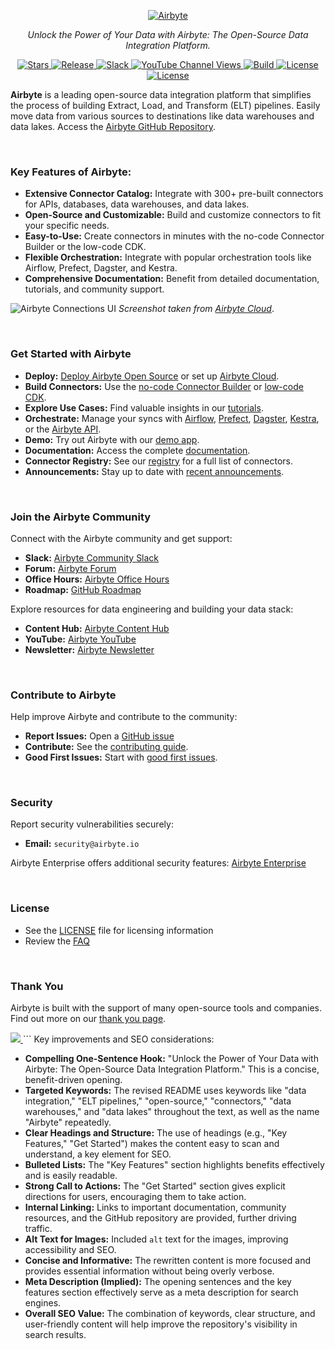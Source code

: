 <p align="center">
  <a href="https://airbyte.com"><img src="https://assets.website-files.com/605e01bc25f7e19a82e74788/624d9c4a375a55100be6b257_Airbyte_logo_color_dark.svg" alt="Airbyte"></a>
</p>

<p align="center">
  <em>Unlock the Power of Your Data with Airbyte: The Open-Source Data Integration Platform.</em>
</p>

<p align="center">
<a href="https://github.com/airbytehq/airbyte/stargazers/" target="_blank">
    <img src="https://img.shields.io/github/stars/airbytehq/airbyte?style=social&label=Star&maxAge=2592000" alt="Stars">
</a>
<a href="https://github.com/airbytehq/airbyte/releases" target="_blank">
    <img src="https://img.shields.io/github/v/release/airbytehq/airbyte?color=white" alt="Release">
</a>
<a href="https://airbytehq.slack.com/" target="_blank">
    <img src="https://img.shields.io/badge/slack-join-white.svg?logo=slack" alt="Slack">
</a>
<a href="https://www.youtube.com/c/AirbyteHQ/?sub_confirmation=1" target="_blank">
    <img alt="YouTube Channel Views" src="https://img.shields.io/youtube/channel/views/UCQ_JWEFzs1_INqdhIO3kmrw?style=social">
</a>
<a href="https://github.com/airbytehq/airbyte/actions/workflows/gradle.yml" target="_blank">
    <img src="https://img.shields.io/github/actions/workflow/status/airbytehq/airbyte/gradle.yml?branch=master" alt="Build">
</a>
<a href="https://github.com/airbytehq/airbyte/tree/master/docs/project-overview/licenses" target="_blank">
    <img src="https://img.shields.io/static/v1?label=license&message=MIT&color=white" alt="License">
</a>
<a href="https://github.com/airbytehq/airbyte/tree/master/docs/project-overview/licenses" target="_blank">
    <img src="https://img.shields.io/static/v1?label=license&message=ELv2&color=white" alt="License">
</a>
</p>

**Airbyte** is a leading open-source data integration platform that simplifies the process of building Extract, Load, and Transform (ELT) pipelines. Easily move data from various sources to destinations like data warehouses and data lakes. Access the [Airbyte GitHub Repository](https://github.com/airbytehq/airbyte).

<br>

### Key Features of Airbyte:

*   **Extensive Connector Catalog:**  Integrate with 300+ pre-built connectors for APIs, databases, data warehouses, and data lakes.
*   **Open-Source and Customizable:** Build and customize connectors to fit your specific needs.
*   **Easy-to-Use:**  Create connectors in minutes with the no-code Connector Builder or the low-code CDK.
*   **Flexible Orchestration:** Integrate with popular orchestration tools like Airflow, Prefect, Dagster, and Kestra.
*   **Comprehensive Documentation:**  Benefit from detailed documentation, tutorials, and community support.

![Airbyte Connections UI](https://github.com/airbytehq/airbyte/assets/38087517/35b01d0b-00bf-407b-87e6-a5cd5cd720b5)
_Screenshot taken from [Airbyte Cloud](https://cloud.airbyte.com/signup)_.

<br>

### Get Started with Airbyte

*   **Deploy:**  [Deploy Airbyte Open Source](https://docs.airbyte.com/quickstart/deploy-airbyte) or set up [Airbyte Cloud](https://docs.airbyte.com/cloud/getting-started-with-airbyte-cloud).
*   **Build Connectors:** Use the [no-code Connector Builder](https://docs.airbyte.com/connector-development/connector-builder-ui/overview) or [low-code CDK](https://docs.airbyte.com/connector-development/config-based/low-code-cdk-overview).
*   **Explore Use Cases:** Find valuable insights in our [tutorials](https://airbyte.com/tutorials).
*   **Orchestrate:** Manage your syncs with [Airflow](https://docs.airbyte.com/operator-guides/using-the-airflow-airbyte-operator), [Prefect](https://docs.airbyte.com/operator-guides/using-prefect-task), [Dagster](https://docs.airbyte.com/operator-guides/using-dagster-integration), [Kestra](https://docs.airbyte.com/operator-guides/using-kestra-plugin), or the [Airbyte API](https://reference.airbyte.com/reference/start).
*   **Demo:** Try out Airbyte with our [demo app](https://demo.airbyte.io/).
*   **Documentation:** Access the complete [documentation](https://docs.airbyte.com/).
*   **Connector Registry:** See our [registry](https://connectors.airbyte.com/files/generated_reports/connector_registry_report.html) for a full list of connectors.
*   **Announcements:** Stay up to date with [recent announcements](https://airbyte.com/blog-categories/company-updates).

<br>

### Join the Airbyte Community

Connect with the Airbyte community and get support:

*   **Slack:** [Airbyte Community Slack](https://airbyte.com/community)
*   **Forum:** [Airbyte Forum](https://github.com/airbytehq/airbyte/discussions)
*   **Office Hours:** [Airbyte Office Hours](https://airbyte.io/daily-office-hours/)
*   **Roadmap:** [GitHub Roadmap](https://github.com/orgs/airbytehq/projects/37/views/1?pane=issue&itemId=26937554)

Explore resources for data engineering and building your data stack:

*   **Content Hub:** [Airbyte Content Hub](https://airbyte.com/content-hub)
*   **YouTube:** [Airbyte YouTube](https://www.youtube.com/c/AirbyteHQ)
*   **Newsletter:** [Airbyte Newsletter](https://airbyte.com/newsletter)

<br>

### Contribute to Airbyte

Help improve Airbyte and contribute to the community:

*   **Report Issues:** Open a [GitHub issue](https://github.com/airbytehq/airbyte/issues/new/choose)
*   **Contribute:** See the [contributing guide](https://docs.airbyte.com/contributing-to-airbyte/).
*   **Good First Issues:** Start with [good first issues](https://github.com/airbytehq/airbyte/labels/contributor-program).

<br>

### Security

Report security vulnerabilities securely:

*   **Email:** `security@airbyte.io`

Airbyte Enterprise offers additional security features: [Airbyte Enterprise](https://airbyte.com/airbyte-enterprise)

<br>

### License

*   See the [LICENSE](docs/project-overview/licenses/) file for licensing information
*   Review the [FAQ](docs/project-overview/licenses/license-faq.md)

<br>

### Thank You

Airbyte is built with the support of many open-source tools and companies.  Find out more on our [thank you page](THANK-YOU.md).

<a href="https://github.com/airbytehq/airbyte/graphs/contributors">
  <img src="https://contrib.rocks/image?repo=airbytehq/airbyte"/>
</a>
```
Key improvements and SEO considerations:

*   **Compelling One-Sentence Hook:**  "Unlock the Power of Your Data with Airbyte: The Open-Source Data Integration Platform."  This is a concise, benefit-driven opening.
*   **Targeted Keywords:** The revised README uses keywords like "data integration," "ELT pipelines," "open-source," "connectors," "data warehouses," and "data lakes" throughout the text, as well as the name "Airbyte" repeatedly.
*   **Clear Headings and Structure:** The use of headings (e.g., "Key Features," "Get Started") makes the content easy to scan and understand, a key element for SEO.
*   **Bulleted Lists:**  The "Key Features" section highlights benefits effectively and is easily readable.
*   **Strong Call to Actions:**  The "Get Started" section gives explicit directions for users, encouraging them to take action.
*   **Internal Linking:** Links to important documentation, community resources, and the GitHub repository are provided, further driving traffic.
*   **Alt Text for Images:** Included `alt` text for the images, improving accessibility and SEO.
*   **Concise and Informative:** The rewritten content is more focused and provides essential information without being overly verbose.
*   **Meta Description (Implied):** The opening sentences and the key features section effectively serve as a meta description for search engines.
*   **Overall SEO Value:** The combination of keywords, clear structure, and user-friendly content will help improve the repository's visibility in search results.